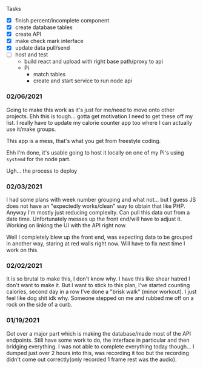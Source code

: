 Tasks
- [x] finish percent/incomplete component
- [x] create database tables
- [x] create API
- [x] make check mark interface
- [x] update data pull/send
- [ ] host and test
  - build react and upload with right base path/proxy to api
  - Pi
    - match tables
    - create and start service to run node api

### 02/06/2021
Going to make this work as it's just for me/need to move onto other projects.
Ehh this is tough... gotta get motivation I need to get these off my list.
I really have to update my calorie counter app too where I can actually use it/make groups.

This app is a mess, that's what you get from freestyle coding.

Ehh I'm done, it's usable going to host it locally on one of my Pi's using `systemd` for the node part.

Ugh... the process to deploy

### 02/03/2021
I had some plans with week number grouping and what not... but I guess JS does not have an "expectedly works/clean" way to obtain that like PHP. Anyway I'm mostly just reducing complexity. Can pull this data out from a date time. Unfortunately messes up the front end/will have to adjust it. Working on linking the UI with the API right now.

Well I completely blew up the front end, was expecting data to be grouped in another way, staring at red walls right now. Will have to fix next time I work on this.

### 02/02/2021
It is so brutal to make this, I don't know why.
I have this like shear hatred I don't want to make it.
But I want to stick to this plan, I've started counting calories, second day in a row I've done a "brisk walk" (minor workout).
I just feel like dog shit idk why. Someone stepped on me and rubbed me off on a rock on the side of a curb.

### 01/19/2021

Got over a major part which is making the database/made most of the API endpoints.
Still have some work to do, the interface in particular and then bridging everything.
I was not able to complete everything today though... I dumped just over 2 hours into this, was recording it too but the recording didn't come out correctly(only recorded 1 frame rest was the audio).